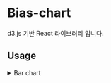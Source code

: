 # Bias-chart
d3.js 기반 React 라이브러리 입니다.

## Usage

<details>
<summary>Bar chart</summary>


### Import
```jsx
import { Bar } from "@acryl/bias-chart";
```

### Props
| Name    | Type         | Default     | Description                 |
|---------|--------------|-------------|-----------------------------|
| data    | `number[][]` |             | 그래프를 나타내는데 사용될 데이터          |
| id      | `string`     | `undefined` | 차트의 id. 여러 컴포넌트를 사용하는 경우 권고 |
| xDomain | `string[]`   | `undefined` | x축의 이름                      |
| zDomain | `string[]`   | `undefined` | 데이터 그룹의 이름                  |
| width   | `string`     | '100%'      | 차트의 너비                      |
| height  | `string`     | '100%'      | 차트의 높이                      |
| label   | `string`     | `undefined` | y축의 라벨                      |

### Single Graph
```jsx
const data = [
  [59, 84, 78, 63, 87, 89]
];

<div>
  <Bar id={"bar"} data={data} />
</div>
```
![single graph](#)

### Multiple Graph
```jsx
const data = [
  [59, 84, 78, 63, 87, 89],
  [66, 16, 60, 30, 130, 62],
];

<div>
  <Bar id={"bar"} data={data} />
</div>
```

![multiple graph](#)

### xDomain 사용
```jsx
const data = [
  [59, 84, 78, 63, 87, 89]
];

const xDomain = [ "Jan", "Feb", "Mar", "Apr", "May", "Jun" ];
    
<div>
  <Bar id={"bar"} data={data} xDomain={xDomain} />
</div>
```
`xDomain`의 `length`는 `data` 1차원 배열의 요소의 수와 같아야합니다. 만약 요소의 수가 위처럼 6개라면 `xDomain` 요소의 수 역시 6개로 동일해야합니다. 이보다 많거나 적다면 기본값인 요소의 인덱스 값인 `n`으로 표시됩니다.  

![xDomain](#)

### zDomain 사용
```jsx
const data = [
  [59, 84, 78, 63, 87, 89]
];

const zDomain = [ "Florida" ];
    
<div>
  <Bar id={"bar"} data={data} zDomain={zDomain} />
</div>
```
`zDomain`의 `length`는 반드시 `data`의 1차원 배열 수와 같아야합니다. 만약 그래프의 수가 위처럼 하나라면 `zDomain` 역시 하나여야합니다. 이보다 많거나 적다면 기본값인 `Series n`으로 표시됩니다.  

![zDomain](#)

### label 사용
```jsx
const data = [
  [59, 84, 78, 63, 87, 89]
];

const label = "강우확률(%)";
    
<div>
  <Bar id={"bar"} data={data} label={label} />
</div>
```
![label](#)

### width, height의 사용
```jsx
<div>
  <Bar id={"bar"} data={data} width={"360px"} height={"400px"} />
</div>
```
`width`와 `height`에 대한 직접적인 크기 조절은 권장하지 않습니다. 컴포넌트는 부모 태그의 크기에 맞도록 `100%`로 설정되어있기 때문에, 부모 태그의 크기를 조절하여 사용할 것을 권고합니다.

</details>